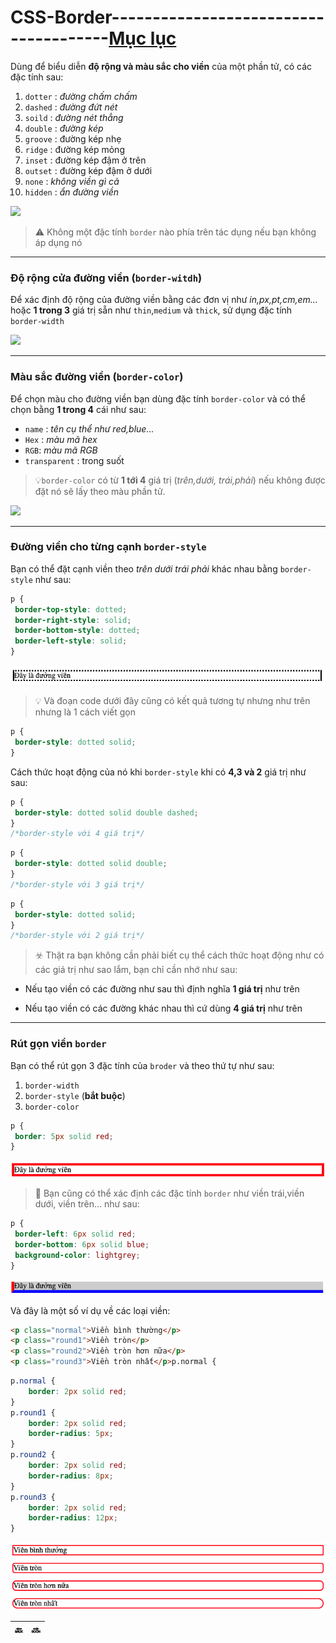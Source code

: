 # CSS-Border--------------------------------------[Mục lục](https://github.com/Zenfection/CSS)

Dùng để biểu diễn **độ rộng và màu sắc cho viền** của một phần tử, có các đặc tính sau:

1. `dotter` : *đường chấm chấm*
2. `dashed` : *đường đứt nét*
3. `soild` : *đường nét thẳng*
4. `double` : *đường kép*
5. `groove` : đường kép nhẹ
6. `ridge` : đường kép mỏng
7. `inset` : đường kép đậm ở trên
8. `outset` : đường kép đậm ở dưới
9. `none` : *không viền gì cả*
10. `hidden` : *ẩn đường viền*

![](https://st.quantrimang.com/photos/image/2018/06/16/css-border-style-vi-du.jpg)

> ⚠️ Không một đặc tính `border` nào phía trên tác dụng nếu bạn không áp dụng nó

---

### Độ rộng cửa đường viền (`border-witdh`)

Để xác định độ rộng của đường viền bằng các đơn vị như *in,px,pt,cm,em...* hoặc **1 trong 3** giá trị sẵn như `thin`,`medium` và `thick`, sử dụng đặc tính `border-width` 

![](https://st.quantrimang.com/photos/image/2018/06/16/css-border-style-width.jpg)

---

### Màu sắc đường viền (`border-color`)

Để chọn màu cho đường viền bạn dùng đặc tính `border-color` và có thể chọn bằng **1 trong 4** cái như sau:

- `name` : *tên cụ thể như red,blue...*
- `Hex` : *màu mã hex*
- `RGB`: *màu mã RGB*
- `transparent` : trong suốt

> 💡`border-color` có từ **1 tới 4** giá trị (*trên,dưới, trái,phải*) nếu không được đặt nó sẽ lấy theo màu phần tử.

![](https://st.quantrimang.com/photos/image/2018/06/16/css-border-style-color.JPG)

---

### Đường viền cho từng cạnh `border-style`

Bạn có thể đặt cạnh viền theo *trên dưới trái phải* khác nhau bằng `border-style` như sau:

```css
p {
 border-top-style: dotted;
 border-right-style: solid;
 border-bottom-style: dotted;
 border-left-style: solid;
}
```

![Ảnh chụp Màn hình 2021-01-06 lúc 21.57.06.png](https://raw.githubusercontent.com/Zenfection/Image/master/2021/01/06-21-58-06-A%CC%89nh%20chu%CC%A3p%20Ma%CC%80n%20hi%CC%80nh%202021-01-06%20lu%CC%81c%2021.57.06.png)

> 💡 Và đoạn code dưới đây cũng có kết quả tương tự nhưng như trên nhưng là 1 cách viết gọn

```css
p {
 border-style: dotted solid;
}
```

 Cách thức hoạt động của nó khi `border-style` khi có **4,3 và 2** giá trị như sau:

```css
p {
 border-style: dotted solid double dashed;
}
/*border-style với 4 giá trị*/
```

```css
p {
 border-style: dotted solid double;
}
/*border-style với 3 giá trị*/
```

```css
p {
 border-style: dotted solid;
}
/*border-style với 2 giá trị*/
```

> ☣️ Thật ra bạn không cần phải biết cụ thể cách thức hoạt động như có các giá trị như sao lắm, bạn chỉ cần nhớ như sau:

- Nếu tạo viền có các đường như sau thì định nghĩa **1 giá trị** như trên

- Nếu tạo viền có các đường khác nhau thì cứ dùng **4 giá trị** như trên

---

### Rút gọn viền `border`

Bạn có thể rút gọn 3 đặc tính của `broder` và theo thứ tự như sau:

1. `border-width`
2. `border-style` (**bắt buộc**)
3. `border-color`

```css
p {
 border: 5px solid red;
}
```

![Ảnh chụp Màn hình 2021-01-06 lúc 22.10.49.png](https://raw.githubusercontent.com/Zenfection/Image/master/2021/01/06-22-11-01-A%CC%89nh%20chu%CC%A3p%20Ma%CC%80n%20hi%CC%80nh%202021-01-06%20lu%CC%81c%2022.10.49.png)

> 💊 Bạn cũng có thể xác định các đặc tính `border` như viền trái,viền dưới, viền trên... như sau:

```css
p {
 border-left: 6px solid red;
 border-bottom: 6px solid blue;
 background-color: lightgrey;
}
```

![Ảnh chụp Màn hình 2021-01-06 lúc 22.13.41.png](https://raw.githubusercontent.com/Zenfection/Image/master/2021/01/06-22-13-52-A%CC%89nh%20chu%CC%A3p%20Ma%CC%80n%20hi%CC%80nh%202021-01-06%20lu%CC%81c%2022.13.41.png)

Và đây là một số ví dụ về các loại viền:

```html
<p class="normal">Viền bình thường</p>
<p class="round1">Viền tròn</p>
<p class="round2">Viền tròn hơn nữa</p>
<p class="round3">Viền tròn nhất</p>p.normal {
```

```css
p.normal {
    border: 2px solid red;
}
p.round1 {
    border: 2px solid red;
    border-radius: 5px;
}
p.round2 {
    border: 2px solid red;
    border-radius: 8px;
}
p.round3 {
    border: 2px solid red;
    border-radius: 12px;
}
```

![Ảnh chụp Màn hình 2021-01-06 lúc 22.15.23.png](https://raw.githubusercontent.com/Zenfection/Image/master/2021/01/06-22-17-49-A%CC%89nh%20chu%CC%A3p%20Ma%CC%80n%20hi%CC%80nh%202021-01-06%20lu%CC%81c%2022.15.23.png)

| 🔙  | 🔜  |
| --- | --- |
